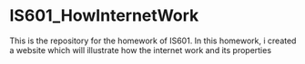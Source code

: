 # IS601_HowInternetWork
This is the repository for the homework of IS601. In this homework, i created a website which will illustrate how the internet work and its properties
